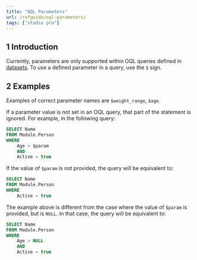 ```yaml
---
title: "OQL Parameters"
url: /refguide/oql-parameters/
tags: ["studio pro"]
---
```


## 1 Introduction

Currently, parameters are only supported within OQL queries defined in [datasets](/refguide/data-sets/). To use a defined parameter in a query, use the `$` sign.

## 2 Examples

Examples of correct parameter names are `$weight_range`, `$age`.

If a parameter value is not set in an OQL query, that part of the statement is ignored. For example, in the following query:

```sql {linenos=false}
SELECT Name
FROM Module.Person
WHERE
    Age > $param 
    AND
    Active = true
```

If the value of `$param` is not provided, the query will be equivalent to:

```sql {linenos=false}
SELECT Name
FROM Module.Person
WHERE
    Active = true
```

The example above is different from the case where the value of `$param` is provided, but is `NULL`. In that case, the query will be equivalent to:

```sql {linenos=false}
SELECT Name
FROM Module.Person
WHERE
    Age > NULL
    AND
    Active = true
```

